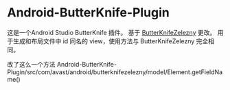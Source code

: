# Android-ButterKnife-Plugin

这是一个Android Studio ButterKnife 插件。
基于 [ButterKnifeZelezny](https://github.com/avast/android-butterknife-zelezny#butterknifezelezny)
 更改。
用于生成和布局文件中 id 同名的 view，使用方法与 ButterKnifeZelezny 完全相同。

改了这么一个方法
Android-ButterKnife-Plugin/src/com/avast/android/butterknifezelezny/model/Element.getFieldName()

